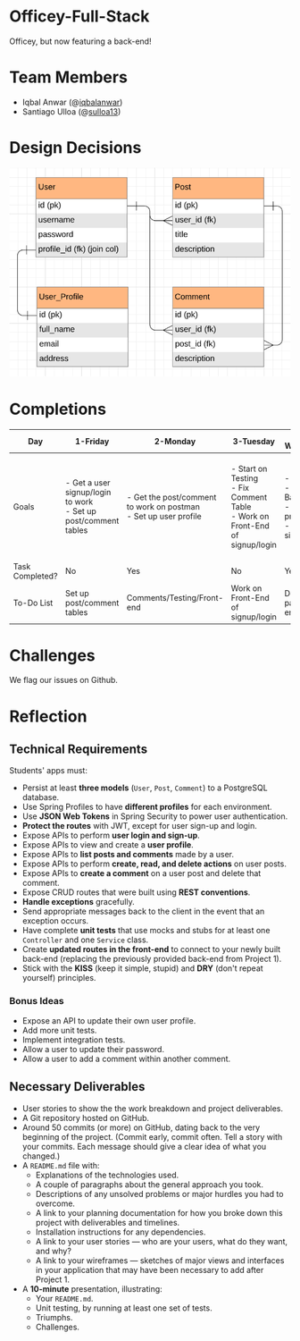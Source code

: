 # Officey-Full-Stack
Officey, but now featuring a back-end!

# Team Members
- Iqbal Anwar (@<a href = "https://github.com/iqbalanwar">iqbalanwar</a>)<br/>
- Santiago Ulloa (@<a href="https://github.com/sulloa13">sulloa13</a>)<br/>
  
# Design Decisions
<img alt = "database structure" src="./repo_images/erd_v2.PNG"/><br/>

# Completions

| Day             | 1-Friday                                                       | 2-Monday                                                        | 3-Tuesday                                                                  | 4-Wednesday                                                                   | 5-Thursday                                                       | 6-Friday                                                                                                                                                  |
|-----------------|----------------------------------------------------------------|-----------------------------------------------------------------|----------------------------------------------------------------------------|-------------------------------------------------------------------------------|------------------------------------------------------------------|-----------------------------------------------------------------------------------------------------------------------------------------------------------|
| Goals           | - Get a user signup/login to work</br>- Set up post/comment tables | - Get the post/comment to work on postman</br>- Set up user profile | - Start on Testing</br>- Fix Comment Table</br>- Work on Front-End of signup/login | - Fix testing</br>- Complete Back-end</br>- Fix cors problem</br>- Front-end signup/login | - Design main page</br>- Test for signup/login errors from front-end | - Cleanup front-end and back-end code</br>- Find out why user object isn't displaying for posts/comments in backend</br>- Create and show profile page front-end |
| Task Completed? | No                                                             | Yes                                                             | No                                                                         | Yes                                                                           | Yes                                                              | Yes                                                                                                                                                       |
| To-Do List      | Set up post/comment tables                                     | Comments/Testing/Front-end                                      | Work on Front-End of signup/login                                          | Design main page front-end                                                    | Cleanup code, continue designing                                 |                                                                                                                                                           |

# Challenges

We flag our issues on Github. 

# Reflection 



## Technical Requirements

Students' apps must:

- Persist at least **three models** (`User`, `Post`, `Comment`) to a PostgreSQL database.
- Use Spring Profiles to have **different profiles** for each environment.
- Use  **JSON Web Tokens** in Spring Security to power user authentication.
- **Protect the routes** with JWT, except for user sign-up and login.
- Expose APIs to perform **user login and sign-up**.
- Expose APIs to view and create a **user profile**.
- Expose APIs to **list posts and comments** made by a user.
- Expose APIs to perform **create, read, and delete actions** on user posts.
- Expose APIs to **create a comment** on a user post and delete that comment.
- Expose CRUD routes that were built using **REST conventions**.
- **Handle exceptions** gracefully.
- Send appropriate messages back to the client in the event that an exception occurs.
- Have complete **unit tests** that use mocks and stubs for at least one `Controller` and one `Service` class.
- Create **updated routes in the front-end** to connect to your newly built back-end (replacing the previously provided back-end from Project 1).
- Stick with the **KISS** (keep it simple, stupid) and **DRY** (don't repeat yourself) principles.


### Bonus Ideas
- Expose an API to update their own user profile.
- Add more unit tests.
- Implement integration tests.
- Allow a user to update their password.
- Allow a user to add a comment within another comment.


## Necessary Deliverables

- User stories to show the the work breakdown and project deliverables.
- A Git repository hosted on GitHub.
- Around 50 commits (or more) on GitHub, dating back to the very beginning of the project. (Commit early, commit often. Tell a story with your commits. Each message should give a clear idea of what you changed.)
- A `README.md` file with:
	- Explanations of the technologies used.
	- A couple of paragraphs about the general approach you took.
	- Descriptions of any unsolved problems or major hurdles you had to overcome.
	- A link to your planning documentation for how you broke down this project with deliverables and timelines.
	- Installation instructions for any dependencies.
	- A link to your user stories — who are your users, what do they want, and why?
	- A link to your wireframes — sketches of major views and interfaces in your application that may have been necessary to add after Project 1.
- A **10-minute** presentation, illustrating:
	- Your `README.md`.
	- Unit testing, by running at least one set of tests.
	- Triumphs.
	- Challenges.
